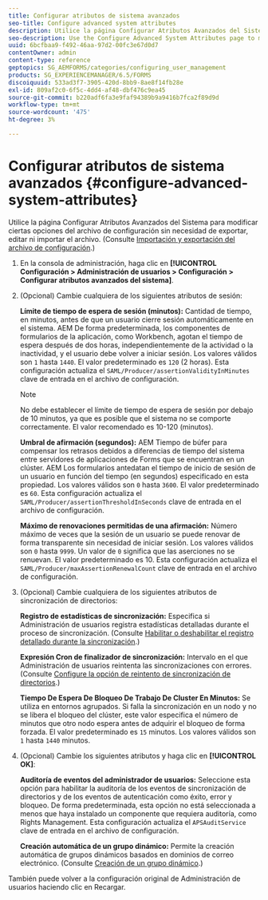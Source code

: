 ```yaml
---
title: Configurar atributos de sistema avanzados
seo-title: Configure advanced system attributes
description: Utilice la página Configurar Atributos Avanzados del Sistema para modificar ciertas opciones del archivo de configuración sin necesidad de exportar, editar ni importar el archivo.
seo-description: Use the Configure Advanced System Attributes page to modify certain settings in the configuration file without the need to export, edit, and import the file.
uuid: 6bcfbaa9-f492-46aa-97d2-00fc3e67d0d7
contentOwner: admin
content-type: reference
geptopics: SG_AEMFORMS/categories/configuring_user_management
products: SG_EXPERIENCEMANAGER/6.5/FORMS
discoiquuid: 533ad3f7-3905-420d-8bb9-8ae8f14fb28e
exl-id: 809af2c0-6f5c-4dd4-af48-dbf476c9ea45
source-git-commit: b220adf6fa3e9faf94389b9a9416b7fca2f89d9d
workflow-type: tm+mt
source-wordcount: '475'
ht-degree: 3%

---
```


# Configurar atributos de sistema avanzados {#configure-advanced-system-attributes}

Utilice la página Configurar Atributos Avanzados del Sistema para modificar ciertas opciones del archivo de configuración sin necesidad de exportar, editar ni importar el archivo. (Consulte [Importación y exportación del archivo de configuración](/help/forms/using/admin-help/importing-exporting-configuration-file.md#importing-and-exporting-the-configuration-file).)

1. En la consola de administración, haga clic en **[!UICONTROL Configuración > Administración de usuarios > Configuración > Configurar atributos avanzados del sistema]**.
1. (Opcional) Cambie cualquiera de los siguientes atributos de sesión:

   **Límite de tiempo de espera de sesión (minutos):** Cantidad de tiempo, en minutos, antes de que un usuario cierre sesión automáticamente en el sistema. AEM De forma predeterminada, los componentes de formularios de la aplicación, como Workbench, agotan el tiempo de espera después de dos horas, independientemente de la actividad o la inactividad, y el usuario debe volver a iniciar sesión. Los valores válidos son `1` hasta `1440`. El valor predeterminado es `120` (2 horas). Esta configuración actualiza el `SAML/Producer/assertionValidityInMinutes` clave de entrada en el archivo de configuración.

   >[!NOTE]
   >
   >No debe establecer el límite de tiempo de espera de sesión por debajo de 10 minutos, ya que es posible que el sistema no se comporte correctamente. El valor recomendado es 10-120 (minutos).

   **Umbral de afirmación (segundos):** AEM Tiempo de búfer para compensar los retrasos debidos a diferencias de tiempo del sistema entre servidores de aplicaciones de Forms que se encuentran en un clúster. AEM Los formularios antedatan el tiempo de inicio de sesión de un usuario en función del tiempo (en segundos) especificado en esta propiedad. Los valores válidos son `0` hasta `3600`. El valor predeterminado es `60`. Esta configuración actualiza el `SAML/Producer/assertionThresholdInSeconds` clave de entrada en el archivo de configuración.

   **Máximo de renovaciones permitidas de una afirmación:** Número máximo de veces que la sesión de un usuario se puede renovar de forma transparente sin necesidad de iniciar sesión. Los valores válidos son `0` hasta `9999`. Un valor de `0` significa que las aserciones no se renuevan. El valor predeterminado es 10. Esta configuración actualiza el `SAML/Producer/maxAssertionRenewalCount` clave de entrada en el archivo de configuración.

1. (Opcional) Cambie cualquiera de los siguientes atributos de sincronización de directorios:

   **Registro de estadísticas de sincronización:** Especifica si Administración de usuarios registra estadísticas detalladas durante el proceso de sincronización. (Consulte [Habilitar o deshabilitar el registro detallado durante la sincronización](/help/forms/using/admin-help/synchronizing-directories.md#enable-or-disable-detailed-logging-during-synchronization).)

   **Expresión Cron de finalizador de sincronización:** Intervalo en el que Administración de usuarios reintenta las sincronizaciones con errores. (Consulte [Configure la opción de reintento de sincronización de directorios](/help/forms/using/admin-help/synchronizing-directories.md#configure-the-directory-synchronization-retry-option).)

   **Tiempo De Espera De Bloqueo De Trabajo De Cluster En Minutos:** Se utiliza en entornos agrupados. Si falla la sincronización en un nodo y no se libera el bloqueo del clúster, este valor especifica el número de minutos que otro nodo espera antes de adquirir el bloqueo de forma forzada. El valor predeterminado es `15` minutos. Los valores válidos son `1` hasta `1440` minutos.

1. (Opcional) Cambie los siguientes atributos y haga clic en **[!UICONTROL OK]**:

   **Auditoría de eventos del administrador de usuarios:** Seleccione esta opción para habilitar la auditoría de los eventos de sincronización de directorios y de los eventos de autenticación como éxito, error y bloqueo. De forma predeterminada, esta opción no está seleccionada a menos que haya instalado un componente que requiera auditoría, como Rights Management. Esta configuración actualiza el `APSAuditService` clave de entrada en el archivo de configuración.

   **Creación automática de un grupo dinámico:** Permite la creación automática de grupos dinámicos basados en dominios de correo electrónico. (Consulte [Creación de un grupo dinámico](/help/forms/using/admin-help/creating-configuring-groups.md#create-a-dynamic-group).)

También puede volver a la configuración original de Administración de usuarios haciendo clic en Recargar.
